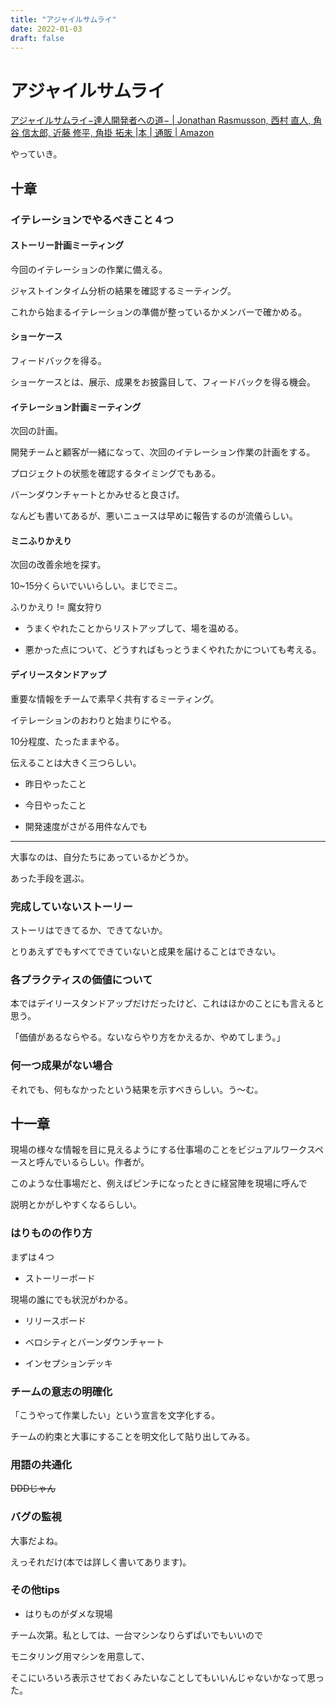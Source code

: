 ```yaml
---
title: "アジャイルサムライ"
date: 2022-01-03
draft: false
---
```

# アジャイルサムライ



[アジャイルサムライ−達人開発者への道− | Jonathan Rasmusson, 西村 直人, 角谷 信太郎, 近藤 修平, 角掛 拓未 |本 | 通販 | Amazon](https://www.amazon.co.jp/%E3%82%A2%E3%82%B8%E3%83%A3%E3%82%A4%E3%83%AB%E3%82%B5%E3%83%A0%E3%83%A9%E3%82%A4%E2%88%92%E9%81%94%E4%BA%BA%E9%96%8B%E7%99%BA%E8%80%85%E3%81%B8%E3%81%AE%E9%81%93%E2%88%92-Jonathan-Rasmusson/dp/4274068560)



やっていき。



## 十章



### イテレーションでやるべきこと４つ



#### ストーリー計画ミーティング



今回のイテレーションの作業に備える。



ジャストインタイム分析の結果を確認するミーティング。



これから始まるイテレーションの準備が整っているかメンバーで確かめる。



#### ショーケース



フィードバックを得る。



ショーケースとは、展示、成果をお披露目して、フィードバックを得る機会。



#### イテレーション計画ミーティング



次回の計画。



開発チームと顧客が一緒になって、次回のイテレーション作業の計画をする。



プロジェクトの状態を確認するタイミングでもある。



バーンダウンチャートとかみせると良さげ。



なんども書いてあるが、悪いニュースは早めに報告するのが流儀らしい。



#### ミニふりかえり



次回の改善余地を探す。



10~15分くらいでいいらしい。まじでミニ。



ふりかえり != 魔女狩り



* うまくやれたことからリストアップして、場を温める。



* 悪かった点について、どうすればもっとうまくやれたかについても考える。



#### デイリースタンドアップ



重要な情報をチームで素早く共有するミーティング。



イテレーションのおわりと始まりにやる。



10分程度、たったままやる。



伝えることは大きく三つらしい。



* 昨日やったこと



* 今日やったこと



* 開発速度がさがる用件なんでも



---



大事なのは、自分たちにあっているかどうか。



あった手段を選ぶ。



### 完成していないストーリー



ストーリはできてるか、できてないか。



とりあえずでもすべてできていないと成果を届けることはできない。



### 各プラクティスの価値について



本ではデイリースタンドアップだけだったけど、これはほかのことにも言えると思う。



「価値があるならやる。ないならやり方をかえるか、やめてしまう。」



### 何一つ成果がない場合



それでも、何もなかったという結果を示すべきらしい。う〜む。



## 十一章



現場の様々な情報を目に見えるようにする仕事場のことをビジュアルワークスペースと呼んでいるらしい。作者が。



このような仕事場だと、例えばピンチになったときに経営陣を現場に呼んで



説明とかがしやすくなるらしい。



### はりものの作り方



まずは４つ



* ストーリーボード



現場の誰にでも状況がわかる。



* リリースボード



* ベロシティとバーンダウンチャート



* インセプションデッキ



### チームの意志の明確化



「こうやって作業したい」という宣言を文字化する。



チームの約束と大事にすることを明文化して貼り出してみる。





### 用語の共通化



~~DDDじゃん~~



### バグの監視



大事だよね。



えっそれだけ(本では詳しく書いてあります)。



### その他tips



* はりものがダメな現場



チーム次第。私としては、一台マシンなりらずぱいでもいいので



モニタリング用マシンを用意して、



そこにいろいろ表示させておくみたいなことしてもいいんじゃないかなって思った。

